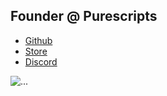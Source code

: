 ## Founder @ Purescripts
  - [Github](https://github.com/purescripts-fivem/)
  - [Store](store.purescripts.net)
  - [Discord](https://discord.gg/fWKYUcgjgB)


![...](https://github-readme-stats.vercel.app/api?username=1Blaze&show_icons=true&theme=radical&show&count_private=true&hide=prs)

